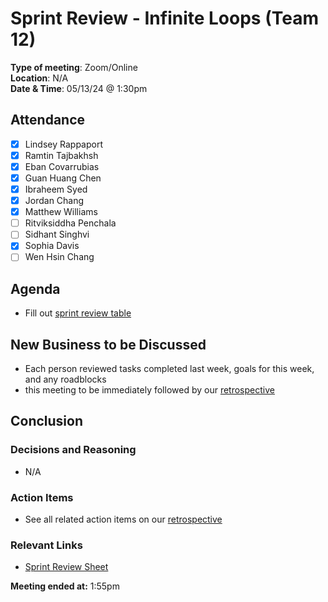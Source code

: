 # Sprint Review - Infinite Loops (Team 12)

**Type of meeting**: Zoom/Online \
**Location**:  N/A \
**Date & Time**: 05/13/24 @ 1:30pm

## Attendance

- [x] Lindsey Rappaport
- [x] Ramtin Tajbakhsh
- [x] Eban Covarrubias
- [x] Guan Huang Chen
- [x] Ibraheem Syed
- [x] Jordan Chang
- [x] Matthew Williams
- [ ] Ritviksiddha Penchala
- [ ] Sidhant Singhvi
- [x] Sophia Davis
- [ ] Wen Hsin Chang

## Agenda

- Fill out [sprint review table](https://docs.google.com/document/d/1aNx1JAccT9kcDqOUyEABUfJLeqdjSSzb1xq9lsqXD0I/edit#heading=h.5d6usqsodrl)

## New Business to be Discussed

- Each person reviewed tasks completed last week, goals for this week, and any roadblocks
- this meeting to be immediately followed by our [retrospective](./051324-retrospective-wk7.md)

## Conclusion

### Decisions and Reasoning

- N/A

### Action Items

  - See all related action items on our [retrospective](./051324-retrospective-wk7.md)

### Relevant Links

- [Sprint Review Sheet](https://docs.google.com/document/d/1aNx1JAccT9kcDqOUyEABUfJLeqdjSSzb1xq9lsqXD0I/edit#heading=h.5d6usqsodrl)

**Meeting ended at:** 1:55pm

